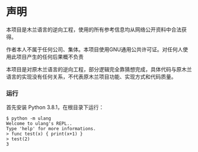 # 声明
本项目是木兰语言的逆向工程，使用的所有参考信息均从网络公开资料中合法获得。

作者本人不属于任何公司、集体。本项目使用GNU通用公共许可证。对任何人使用此项目产生的任何后果概不负责

本项目是对原木兰语言的逆向工程，部分逻辑完全靠猜想完成，具体代码与原木兰语言的实现没有任何关系，不代表原木兰项目功能、实现方式和代码质量。

### 运行
首先安装 Python 3.8.1，在根目录下运行：
```
$ python -m ulang
Welcome to ulang's REPL..
Type 'help' for more informations.
> func test(x) { print(x+1) }
> test(2)
3
```